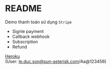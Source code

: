 # README

Demo thanh toán sử dụng `Stripe`<br>

- Signle payment
- Callback webhook
- Subscription
- Refund

[Heroku](https://lit-fortress-74589.herokuapp.com/)<br>
(User: le.duc.son@sun-asterisk.com/Aa@123456)
